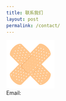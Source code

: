 ```yaml
---
title: 联系我们
layout: post
permalink: /contact/
---
```


![logo](/img/logo_128.png)  
Email: 
<script>
  document.write(String.fromCharCode(103,108,105,111,98,108,97,115,116,64,111,117,116,108,111,111,107,46,99,111,109));
</script>


